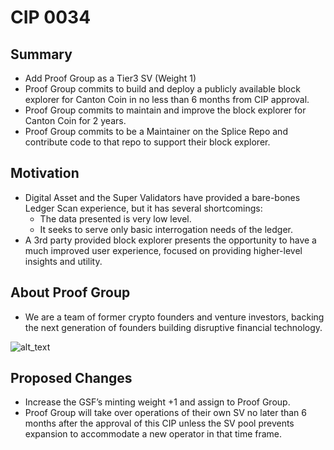# CIP 0034

## Summary

- Add Proof Group as a Tier3 SV (Weight 1)
- Proof Group commits to build and deploy a publicly available block explorer for Canton Coin in no less than 6 months from CIP approval.
- Proof Group commits to maintain and improve the block explorer for Canton Coin for 2 years.
- Proof Group commits to be a Maintainer on the Splice Repo and contribute code to that repo to support their block explorer.

## Motivation

- Digital Asset and the Super Validators have provided a bare-bones Ledger Scan experience, but it has several shortcomings:
  - The data presented is very low level.
  - It seeks to serve only basic interrogation needs of the ledger.
- A 3rd party provided block explorer presents the opportunity to have a much improved user experience, focused on providing higher-level insights and utility.

## About Proof Group

- We are a team of former crypto founders and venture investors, backing the next generation of founders building disruptive financial technology.

![alt_text](cip-0034.png "cip-0034")

## Proposed Changes

- Increase the GSF’s minting weight +1 and assign to Proof Group.
- Proof Group will take over operations of their own SV no later than 6 months after the approval of this CIP unless the SV pool prevents expansion to accommodate a new operator in that time frame.

